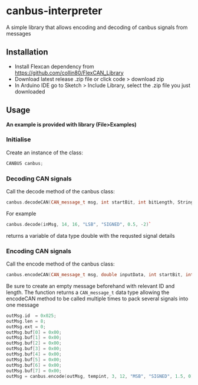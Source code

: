 # canbus-interpreter

A simple library that allows encoding and decoding of canbus signals from messages

## Installation

* Install Flexcan dependency from https://github.com/collin80/FlexCAN_Library
* Download latest release .zip file or click code > download zip
* In Arduino IDE go to Sketch > Include Library, select the .zip file you just downloaded

## Usage

**An example is provided with library (File>Examples)**

### Initialise
Create an instance of the class:
``` c++
CANBUS canbus;
```

### Decoding CAN signals

Call the decode method of the canbus class:  
``` c++
canbus.decodeCAN(CAN_message_t msg, int startBit, int bitLength, String byteOrder, String dataType, double Scale, double bias)`
```

For example  
``` c++
canbus.decode(inMsg, 14, 16, "LSB", "SIGNED", 0.5, -2)`
```

returns a variable of data type double with the requsted signal details

### Encoding CAN signals  
  
Call the encode method of the canbus class:  
``` c++
canbus.encodeCAN(CAN_message_t msg, double inputData, int startBit, int bitLength, String byteOrder, String dataType, double Scale, double bias)
```

Be sure to create an empty message beforehand with relevant ID and length. The function returns a `CAN_message_t` data type allowing the encodeCAN method to be called multiple times to pack several signals into one message

``` c++
outMsg.id  = 0x025;
outMsg.len = 8;
outMsg.ext = 0;
outMsg.buf[0] = 0x00;
outMsg.buf[1] = 0x00;
outMsg.buf[2] = 0x00;
outMsg.buf[3] = 0x00;
outMsg.buf[4] = 0x00;
outMsg.buf[5] = 0x00;
outMsg.buf[6] = 0x00;
outMsg.buf[7] = 0x00;
outMsg = canbus.encode(outMsg, tempint, 3, 12, "MSB", "SIGNED", 1.5, 0);`
```
